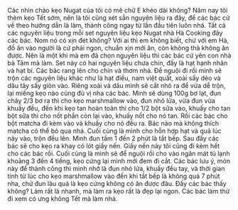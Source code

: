 Các nhìn chảo kẹo Nugat của tôi có mê chữ E khéo dài không? Năm nay tôi thèm kẹo Tết sớm, nên là tôi cũng xét sẵn nguyên liệu ra đây, để các bác cứ về theo hướng dẫn là làm, thành công ngay từ lần đầu tiên luôn nhá. Tất cả các nguyên liệu trong mỗi set nguyên liệu kẹo Nugat nhà Hà Cooking đây các bác. Nom nó có xịn đét không? Với ai thì em không biết, chứ với em Hà, đồ ăn vào người là cứ phải ngon, chuẩn xịn mới ăn, còn không thà không ăn được. Nên là một khi mà em đã chọn nguyên liệu thì các bác cứ yên con nhà bà Tâm mà làm. Set này có hai nguyên liệu chưa chín, đấy là hạt hạnh nhân và hạt bí. Các bác rang lên cho chín và thơm nhá. Để nguội đi rồi mình sẽ trộn các nguyên liệu khác như là hạt điều, nam việt quất, xoài sấy dẻo và dâu tây sấy giòn vào. Riêng xoài và dâu mình sẽ cắt nhỏ ra để vừa dễ trộn, lại miếng kẹo nào cũng đủ vị nha các bác. Mình sẽ dùng 100g bơ lạt, đun chảy 2/3 bơ ra thì cho kẹo marshmallow vào, đun nhỏ lửa, vừa đun vừa khuấy đều, đến khi kẹo tan hoàn toàn thì cho 1/2 bột sữa vào, khuấy cho tan bột sữa thì cho nốt phần còn lại vào, khuấy nốt cho nó tan. Rồi các bác cho bột matcha đi kèm vào và khuấy cho nó đều ra. Bác nào mà không thích matcha có thể bỏ qua nhá. Cuối cùng là mình cho hỗn hợp hạt và quả lúc nãy vào, trộn đều lên. Mình đun tầm 1 đến 2 phút là tắt bếp. Sau đấy các bác sẽ cho kẹo ra khay có lót giấy nến. Giấy nến này tôi cũng đi kèm hết cho các bác rồi. Cuối cùng là mình sẽ để nguội rồi cho vào ngăn mát tủ lạnh khoảng 3 đến 4 tiếng, kẹo cứng lại mình mới đem đi cắt. Các bác lưu ý, món này để thành công thì mình nhớ là đun nhỏ lửa, khuấy đều tay, và thời gian tính từ lúc cho kẹo marshmallow vào đến khi tắt bếp là không quá 7 phút nha, chứ đun lâu quá là kẹo cứng không có ăn được đâu. Đấy các bác thấy không? Làm rất là nhanh, mà làm ra kẹo rất là đẹp lại ngon. Các bác làm thử đi xem có ưng không Tết mà làm nhá.